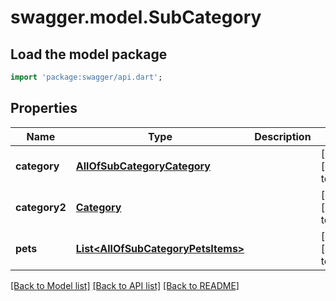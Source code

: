# swagger.model.SubCategory

## Load the model package
```dart
import 'package:swagger/api.dart';
```

## Properties
Name | Type | Description | Notes
------------ | ------------- | ------------- | -------------
**category** | [**AllOfSubCategoryCategory**](AllOfSubCategoryCategory.md) |  | [optional] [default to null]
**category2** | [**Category**](Category.md) |  | [optional] [default to null]
**pets** | [**List&lt;AllOfSubCategoryPetsItems&gt;**](Object.md) |  | [optional] [default to []]

[[Back to Model list]](../README.md#documentation-for-models) [[Back to API list]](../README.md#documentation-for-api-endpoints) [[Back to README]](../README.md)

